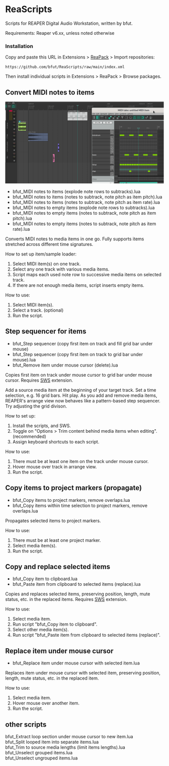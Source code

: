 # ReaScripts
Scripts for REAPER Digital Audio Workstation, written by bfut.

Requirements: Reaper v6.xx, unless noted otherwise


### Installation
Copy and paste this URL in Extensions > [ReaPack](https://github.com/cfillion/reapack) > Import repositories:

```
https://github.com/bfut/ReaScripts/raw/main/index.xml
```
Then install individual scripts in Extensions > ReaPack > Browse packages.


## Convert MIDI notes to items
![MIDI notes to items time](assets/bfut_MIDI-Notes-to-items_timesignature.gif)
* bfut_MIDI notes to items (explode note rows to subtracks).lua
* bfut_MIDI notes to items (notes to subtrack, note pitch as item pitch).lua
* bfut_MIDI notes to items (notes to subtrack, note pitch as item rate).lua
* bfut_MIDI notes to empty items (explode note rows to subtracks).lua
* bfut_MIDI notes to empty items (notes to subtrack, note pitch as item pitch).lua
* bfut_MIDI notes to empty items (notes to subtrack, note pitch as item rate).lua

Converts MIDI notes to media items in one go. Fully supports items stretched across different time signatures.

How to set up item/sample loader:
  1. Select MIDI item(s) on one track.
  2. Select any one track with various media items.
  3. Script maps each used note row to successive media items on selected track.
  4. If there are not enough media items, script inserts empty items.

How to use:
  1. Select MIDI item(s).
  1. Select a track. (optional)
  1. Run the script.


## Step sequencer for items
* bfut_Step sequencer (copy first item on track and fill grid bar under mouse)
* bfut_Step sequencer (copy first item on track to grid bar under mouse).lua
* bfut_Remove item under mouse cursor (delete).lua

Copies first item on track under mouse cursor to grid bar under mouse cursor. Requires [SWS] extension.

Add a source media item at the beginning of your target track. Set a time selection, e.g. 16 grid bars. Hit play. As you add and remove media items, REAPER's arrange view now behaves like a pattern-based step sequencer. Try adjusting the grid divison.

How to set up:
  1. Install the scripts, and SWS.
  2. Toggle on "Options > Trim content behind media items when editing". (recommended)
  3. Assign keyboard shortcuts to each script.

How to use:
  1. There must be at least one item on the track under mouse cursor.
  2. Hover mouse over track in arrange view.
  3. Run the script.


## Copy items to project markers (propagate)
* bfut_Copy items to project markers, remove overlaps.lua
* bfut_Copy items within time selection to project markers, remove overlaps.lua

Propagates selected items to project markers.

How to use:
  1. There must be at least one project marker.
  1. Select media item(s).
  1. Run the script.


## Copy and replace selected items
* bfut_Copy item to clipboard.lua
* bfut_Paste item from clipboard to selected items (replace).lua

Copies and replaces selected items, preserving position, length, mute status, etc. in the replaced items. Requires [SWS] extension.

How to use:
  1. Select media item.
  1. Run script "bfut_Copy item to clipboard".
  1. Select other media item(s).
  1. Run script "bfut_Paste item from clipboard to selected items (replace)".


## Replace item under mouse cursor
* bfut_Replace item under mouse cursor with selected item.lua

Replaces item under mouse cursor with selected item, preserving position, length, mute status, etc. in the replaced item.

How to use:
  1. Select media item.
  1. Hover mouse over another item.
  1. Run the script.


## other scripts
bfut_Extract loop section under mouse cursor to new item.lua  
bfut_Split looped item into separate items.lua  
bfut_Trim to source media lengths (limit items lengths).lua  
bfut_Unselect grouped items.lua  
bfut_Unselect ungrouped items.lua


[SWS]: http://www.sws-extension.org
